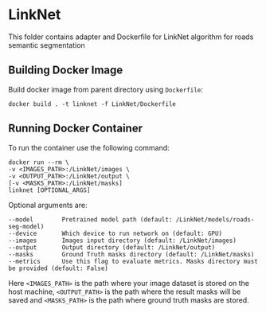 # LinkNet
This folder contains adapter and Dockerfile for LinkNet algorithm for roads semantic segmentation

## Building Docker Image
Build docker image from parent directory using `Dockerfile`:
```
docker build . -t linknet -f LinkNet/Dockerfile
```

## Running Docker Container
To run the container use the following command:
```
docker run --rm \
-v <IMAGES_PATH>:/LinkNet/images \
-v <OUTPUT_PATH>:/LinkNet/output \
[-v <MASKS_PATH>:/LinkNet/masks]
linknet [OPTIONAL_ARGS]
```

Optional arguments are:
```
--model        Pretrained model path (default: /LinkNet/models/roads-seg-model)
--device       Which device to run network on (default: GPU)
--images       Images input directory (default: /LinkNet/images)
--output       Output directory (default: /LinkNet/output)
--masks        Ground Truth masks directory (default: /LinkNet/masks)
--metrics      Use this flag to evaluate metrics. Masks directory must be provided (default: False)
```

Here `<IMAGES_PATH>` is the path where your image dataset is stored on the host machine, `<OUTPUT_PATH>` is the path where the result masks will be saved and `<MASKS_PATH>` is the path where ground truth masks are stored.
